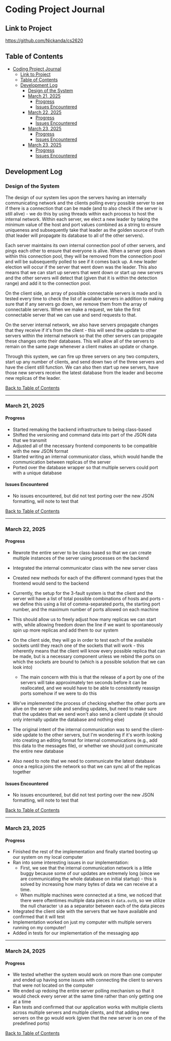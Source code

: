 # Coding Project Journal

## Link to Project

https://github.com/Nickanda/cs2620

## Table of Contents

- [Coding Project Journal](#coding-project-journal)
  - [Link to Project](#link-to-project)
  - [Table of Contents](#table-of-contents)
  - [Development Log](#development-log)
    - [Design of the System](#design-of-the-system)
    - [March 21, 2025](#march-21-2025)
      - [Progress](#progress)
      - [Issues Encountered](#issues-encountered)
    - [March 22, 2025](#march-22-2025)
      - [Progress](#progress-1)
      - [Issues Encountered](#issues-encountered-1)
    - [March 23, 2025](#march-23-2025)
      - [Progress](#progress-2)
      - [Issues Encountered](#issues-encountered-2)
    - [March 23, 2025](#march-23-2025-1)
      - [Progress](#progress-3)
      - [Issues Encountered](#issues-encountered-3)

## Development Log

### Design of the System

The design of our system lies upon the servers having an internally communicating network and the clients polling every possible server to see if there is a connection that can be made (and to also check if the server is still alive) - we do this by using threads within each process to host the internal network. Within each server, we elect a new leader by taking the minimum value of the host and port values combined as a string to ensure uniqueness and subsequently take that leader as the golden source of truth (that leader will propagate its database to all of the other servers).

Each server maintains its own internal connection pool of other servers, and pings each other to ensure that everyone is alive. When a server goes down within this connection pool, they will be removed from the connection pool and will be subsequently polled to see if it comes back up. A new leader election will occur if the server that went down was the leader. This also means that we can start up servers that went down or start up new servers and the other servers will detect that (given that it is within the detection range) and add it to the connection pool.

On the client side, an array of possible connectable servers is made and is tested every time to check the list of available servers in addition to making sure that if any servers go down, we remove them from the array of connectable servers. When we make a request, we take the first connectable server that we can use and send requests to that.

On the server internal network, we also have servers propagate changes that they receive if it's from the client - this will send the update to other servers within the internal network so that the other servers can propagate these changes onto their databases. This will allow all of the servers to remain on the same page whenever a client makes an update or change.

Through this system, we can fire up three servers on any two computers, start up any number of clients, and send down two of the three servers and have the client still function. We can also then start up new servers, have those new servers receive the latest database from the leader and become new replicas of the leader.

[Back to Table of Contents](#table-of-contents)

---

### March 21, 2025

#### Progress

- Started remaking the backend infrastructure to being class-based
- Shifted the versioning and command data into part of the JSON data that we transmit
- Adjusted all of the necessary frontend components to be compatible with the new JSON format
- Started writing an internal communicator class, which would handle the communication between replicas of the server
- Ported over the database wrapper so that multiple servers could port with a unique database

#### Issues Encountered

- No issues encountered, but did not test porting over the new JSON formatting, will note to test that

[Back to Table of Contents](#table-of-contents)

---

### March 22, 2025

#### Progress

- Rewrote the entire server to be class-based so that we can create multiple instances of the server using processes on the backend
- Integrated the internal communicator class with the new server class
- Created new methods for each of the different command types that the frontend would send to the backend

- Currently, the setup for the 3-fault system is that the client and the server will have a list of total possible combinations of hosts and ports - we define this using a list of comma-separated ports, the starting port number, and the maximum number of ports allowed on each machine
- This should allow us to freely adjust how many replicas we can start with, while allowing freedom down the line if we want to spontaneously spin up more replicas and add them to our system
- On the client side, they will go in order to test each of the available sockets until they reach one of the sockets that will work - this inherently means that the client will know every possible replica that can be made, but is a necessary component unless we rebind the ports on which the sockets are bound to (which is a possible solution that we can look into)
  - The main concern with this is that the release of a port by one of the servers will take approximately ten seconds before it can be reallocated, and we would have to be able to consistently reassign ports somehow if we were to do this
- We've implemented the process of checking whether the other ports are alive on the server side and sending updates, but need to make sure that the updates that we send won't also send a client update (it should only internally update the database and nothing else)
- The original intent of the internal communication was to send the client-side update to the other servers, but I'm wondering if it's worth looking into creating an editing format for internal communications (e.g., add this data to the messages file), or whether we should just communicate the entire new database
- Also need to note that we need to communicate the latest database once a replica joins the network so that we can sync all of the replicas together

#### Issues Encountered

- No issues encountered, but did not test porting over the new JSON formatting, will note to test that

[Back to Table of Contents](#table-of-contents)

---

### March 23, 2025

#### Progress

- Finished the rest of the implementation and finally started booting up our system on my local computer
- Ran into some interesting issues in our implementation:
  - First, we see that the internal communication network is a little buggy because some of our updates are extremely long (since we are communicating the whole database on initial startup) - this is solved by increasing how many bytes of data we can receive at a time.
  - When multiple machines were connected at a time, we noticed that there were oftentimes multiple data pieces in `data.outb`, so we utilize the null character `\0` as a separator between each of the data pieces
- Integrated the client side with the servers that we have available and confirmed that it will test
- Implementation worked on just my computer with multiple servers running on my computer!
- Added in tests for our implementation of the messaging app

---

### March 24, 2025

#### Progress

- We tested whether the system would work on more than one computer and ended up having some issues with connecting the client to servers that were not located on the computer
- We ended up redoing the entire server polling mechanism so that it would check every server at the same time rather than only getting one at a time
- Ran tests and confirmed that our application works with multiple clients across multiple servers and multiple clients, and that adding new servers on the go would work (given that the new server is on one of the predefined ports)

[Back to Table of Contents](#table-of-contents)
